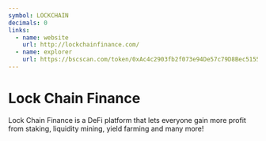 ```yaml
---
symbol: LOCKCHAIN
decimals: 0
links:
  - name: website
    url: http://lockchainfinance.com/
  - name: explorer
    url: https://bscscan.com/token/0xAc4c2903fb2f073e94De57c79D8Bec5155662122
---
```


# Lock Chain Finance

Lock Chain Finance is a DeFi platform that lets everyone gain more profit from staking, liquidity mining, yield farming and many more!
